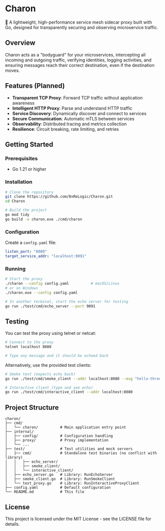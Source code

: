 # Charon

🔱 A lightweight, high-performance service mesh sidecar proxy built with Go, designed for transparently securing and observing microservice traffic.

## Overview

Charon acts as a "bodyguard" for your microservices, intercepting all incoming and outgoing traffic, verifying identities, logging activities, and ensuring messages reach their correct destination, even if the destination moves.

## Features (Planned)

- **Transparent TCP Proxy**: Forward TCP traffic without application awareness
- **Intelligent HTTP Proxy**: Parse and understand HTTP traffic
- **Service Discovery**: Dynamically discover and connect to services
- **Secure Communication**: Automatic mTLS between services
- **Observability**: Distributed tracing and metrics collection
- **Resilience**: Circuit breaking, rate limiting, and retries

## Getting Started

### Prerequisites

- Go 1.21 or higher

### Installation

```bash
# Clone the repository
git clone https://github.com/0xReLogic/Charon.git
cd Charon

# Build the project
go mod tidy
go build -o charon.exe ./cmd/charon
```

### Configuration

Create a `config.yaml` file:

```yaml
listen_port: "8080"
target_service_addr: "localhost:9091"
```

### Running

```bash
# Start the proxy
./charon --config config.yaml          # macOS/Linux
# or on Windows
./charon.exe --config config.yaml

# In another terminal, start the echo server for testing
go run ./test/cmd/echo_server --port 9091
```

## Testing

You can test the proxy using telnet or netcat:

```bash
# Connect to the proxy
telnet localhost 8080

# Type any message and it should be echoed back
```

Alternatively, use the provided test clients:

```bash
# Smoke test (expects echo back)
go run ./test/cmd/smoke_client --addr localhost:8080 --msg "hello-through-proxy\n"

# Interactive client (type and see echo)
go run ./test/cmd/interactive_client --addr localhost:8080
```

## Project Structure

```
charon/
├── cmd/
│   └── charon/          # Main application entry point
├── internal/
│   ├── config/          # Configuration handling
│   ├── proxy/           # Proxy implementation
│   └── ...
├── test/                # Test utilities and mock servers
│   ├── cmd/             # Standalone test binaries (no conflict with library)
│   │   ├── echo_server/
│   │   ├── smoke_client/
│   │   └── interactive_client/
│   ├── echo_server.go   # Library: RunEchoServer
│   ├── smoke_client.go  # Library: RunSmokeClient
│   └── test_proxy.go    # Library: RunInteractiveProxyClient
├── config.yaml          # Default configuration
└── README.md            # This file
```

## License

This project is licensed under the MIT License - see the LICENSE file for details.
